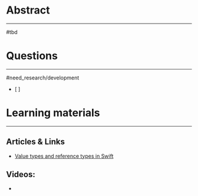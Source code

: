 # Abstract
---
#tbd



# Questions
---
#need_research/development 
- [ ] 



# Learning materials
---
## Articles & Links
- [Value types and reference types in Swift](https://www.vadimbulavin.com/value-types-and-reference-types-in-swift/)
## Videos:
- 
